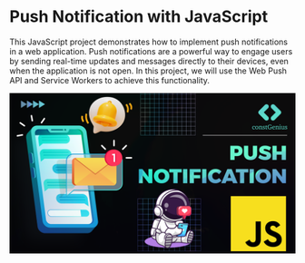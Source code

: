# Push Notification with JavaScript

This JavaScript project demonstrates how to implement push notifications in a web application. Push notifications are a powerful way to engage users by sending real-time updates and messages directly to their devices, even when the application is not open. In this project, we will use the Web Push API and Service Workers to achieve this functionality.

![Push Notification With JavaScript](PushNotification.png)